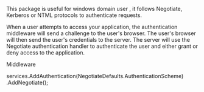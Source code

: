 This package is useful for windows domain user , it follows Negotiate, Kerberos or NTML protocols to authenticate requests.

When a user attempts to access your application, the authentication middleware will send a challenge to the user's browser. The user's browser will then send the user's credentials to the server. The server will use the Negotiate authentication handler to authenticate the user and either grant or deny access to the application.

Middleware 

services.AddAuthentication(NegotiateDefaults.AuthenticationScheme)
    .AddNegotiate();
